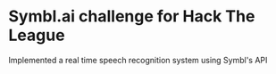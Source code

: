 # Symbl.ai challenge for Hack The League

Implemented a real time speech recognition system using Symbl's API 
